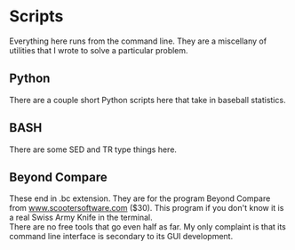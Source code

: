 # Scripts
Everything here runs from the command line.  They are a miscellany of utilities that I wrote to solve a particular problem.

## Python 
There are a couple short Python scripts here that take in baseball statistics.

## BASH
There are some SED and TR type things here.

## Beyond Compare
These end in .bc extension.  They are for the program Beyond Compare from www.scootersoftware.com ($30).  This program if you don't know it is a real Swiss Army Knife in the terminal.  
There are no free tools that go even half as far.  My only complaint is that its command line interface is secondary to its GUI development.   
